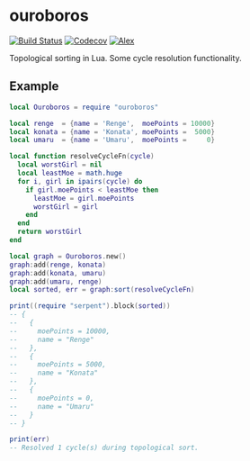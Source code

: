 ouroboros
=========

[![Build Status](https://travis-ci.org/oniietzschan/ouroboros.svg?branch=master)](https://travis-ci.org/oniietzschan/ouroboros)
[![Codecov](https://codecov.io/gh/oniietzschan/ouroboros/branch/master/graph/badge.svg)](https://codecov.io/gh/oniietzschan/ouroboros)
[![Alex](https://img.shields.io/badge/alex-never_racist-brightgreen.svg)](http://alexjs.com/)

Topological sorting in Lua. Some cycle resolution functionality.

Example
-------

```lua
local Ouroboros = require "ouroboros"

local renge  = {name = 'Renge',  moePoints = 10000}
local konata = {name = 'Konata', moePoints =  5000}
local umaru  = {name = 'Umaru',  moePoints =     0}

local function resolveCycleFn(cycle)
  local worstGirl = nil
  local leastMoe = math.huge
  for i, girl in ipairs(cycle) do
    if girl.moePoints < leastMoe then
      leastMoe = girl.moePoints
      worstGirl = girl
    end
  end
  return worstGirl
end

local graph = Ouroboros.new()
graph:add(renge, konata)
graph:add(konata, umaru)
graph:add(umaru, renge)
local sorted, err = graph:sort(resolveCycleFn)

print((require "serpent").block(sorted))
-- {
--   {
--     moePoints = 10000,
--     name = "Renge"
--   },
--   {
--     moePoints = 5000,
--     name = "Konata"
--   },
--   {
--     moePoints = 0,
--     name = "Umaru"
--   }
-- }

print(err)
-- Resolved 1 cycle(s) during topological sort.
```
